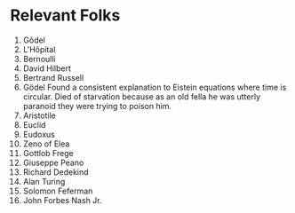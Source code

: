 # Relevant Folks


1. Gõdel
1. L'Hôpital
1. Bernoulli
1. David Hilbert
1. Bertrand Russell
1. Gödel
Found a consistent explanation to Eistein equations where time is circular. Died of starvation because as an old fella he was utterly paranoid they were trying to poison him.
1. Aristotile
1. Euclid
1. Eudoxus
1. Zeno of Elea
1. Gottlob Frege
1. Giuseppe Peano
1. Richard Dedekind
1. Alan Turing
1. Solomon Feferman
1. John Forbes Nash Jr.